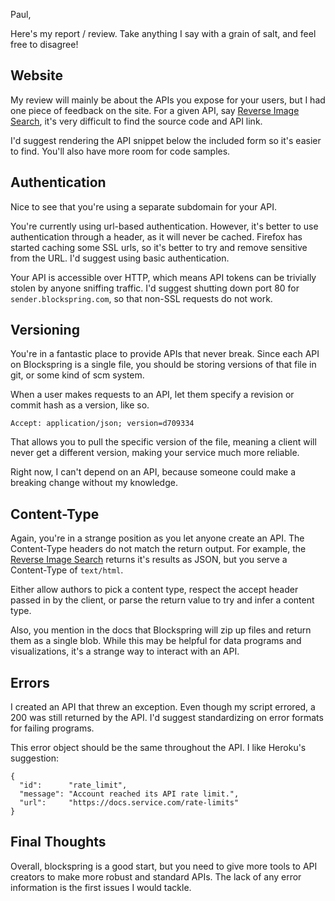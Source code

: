 Paul,

Here's my report / review. Take anything I say with a grain of
salt, and feel free to disagree!


## Website

My review will mainly be about the APIs you expose for your users, but I had
one piece of feedback on the site. For a given API, say [Reverse Image
Search][search], it's very difficult to find the source code and API link. 

I'd suggest rendering the API snippet below the included form so it's easier to
find. You'll also have more room for code samples. 

[search]: https://api.blockspring.com/users/pkpp1233/blocks/5a1b66ef208007c51a45fda220dbe8db

## Authentication

Nice to see that you're using a separate subdomain for your API.

You're currently using url-based authentication. However, it's better to use
authentication through a header, as it will never be cached. Firefox has
started caching some SSL urls, so it's better to try and remove sensitive from
the URL. I'd suggest using basic authentication.

Your API is accessible over HTTP, which means API tokens can be trivially
stolen by anyone sniffing traffic. I'd suggest shutting down port 80 for
`sender.blockspring.com`, so that non-SSL requests do not work.

## Versioning

You're in a fantastic place to provide APIs that never break. Since each API on
Blockspring is a single file, you should be storing versions of that file in
git, or some kind of scm system.

When a user makes requests to an API, let them specify a revision or commit
hash as a version, like so.

    Accept: application/json; version=d709334

That allows you to pull the specific version of the file, meaning a client will
never get a different version, making your service much more reliable.

Right now, I can't depend on an API, because someone could make a breaking
change without my knowledge.

## Content-Type

Again, you're in a strange position as you let anyone create an API. The
Content-Type headers do not match the return output. For example, the [Reverse
Image Search][search] returns it's results as JSON, but you serve a
Content-Type of `text/html`.

Either allow authors to pick a content type, respect the accept header passed
in by the client, or parse the return value to try and infer a content type.

Also, you mention in the docs that Blockspring will zip up files and return
them as a single blob. While this may be helpful for data programs and
visualizations, it's a strange way to interact with an API.

## Errors

I created an API that threw an exception. Even though my script errored, a 200
was still returned by the API. I'd suggest standardizing on error formats for
failing programs.

This error object should be the same throughout the API. I like Heroku's
suggestion:

```
{
  "id":      "rate_limit",
  "message": "Account reached its API rate limit.",
  "url":     "https://docs.service.com/rate-limits"
}
```

## Final Thoughts

Overall, blockspring is a good start, but you need to give more tools to API
creators to make more robust and standard APIs. The lack of any error
information is the first issues I would tackle.

